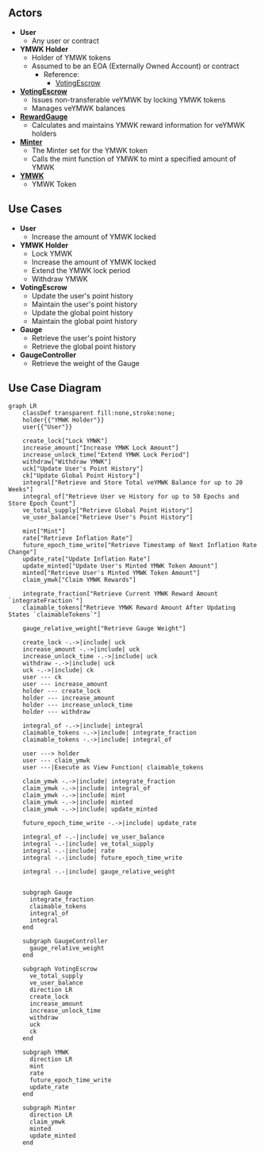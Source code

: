## Actors

- **User**
  - Any user or contract
- **YMWK Holder**
  - Holder of YMWK tokens
  - Assumed to be an EOA (Externally Owned Account) or contract
    - Reference:
      - [VotingEscrow](https://github.com/curvefi/curve-dao-contracts/blob/master/contracts/VotingEscrow.vy#L109)
- **[VotingEscrow](./index.md)**
  - Issues non-transferable veYMWK by locking YMWK tokens
  - Manages veYMWK balances
- **[RewardGauge](../RewardGaugeV1/index.md)**
  - Calculates and maintains YMWK reward information for veYMWK holders
- **[Minter](../MinterV1/index.md)**
  - The Minter set for the YMWK token
  - Calls the mint function of YMWK to mint a specified amount of YMWK
- **[YMWK](../YamawakeToken/index.md)**
  - YMWK Token

## Use Cases

- **User**
  - Increase the amount of YMWK locked
- **YMWK Holder**
  - Lock YMWK
  - Increase the amount of YMWK locked
  - Extend the YMWK lock period
  - Withdraw YMWK
- **VotingEscrow**
  - Update the user's point history
  - Maintain the user's point history
  - Update the global point history
  - Maintain the global point history
- **Gauge**
  - Retrieve the user's point history
  - Retrieve the global point history
- **GaugeController**
  - Retrieve the weight of the Gauge

## Use Case Diagram

```mermaid
graph LR
    classDef transparent fill:none,stroke:none;
    holder{{"YMWK Holder"}}
    user{{"User"}}

    create_lock["Lock YMWK"]
    increase_amount["Increase YMWK Lock Amount"]
    increase_unlock_time["Extend YMWK Lock Period"]
    withdraw["Withdraw YMWK"]
    uck["Update User's Point History"]
    ck["Update Global Point History"]
    integral["Retrieve and Store Total veYMWK Balance for up to 20 Weeks"]
    integral_of["Retrieve User ve History for up to 50 Epochs and Store Epoch Count"]
    ve_total_supply["Retrieve Global Point History"]
    ve_user_balance["Retrieve User's Point History"]

    mint["Mint"]
    rate["Retrieve Inflation Rate"]
    future_epoch_time_write["Retrieve Timestamp of Next Inflation Rate Change"]
    update_rate["Update Inflation Rate"]
    update_minted["Update User's Minted YMWK Token Amount"]
    minted["Retrieve User's Minted YMWK Token Amount"]
    claim_ymwk["Claim YMWK Rewards"]

    integrate_fraction["Retrieve Current YMWK Reward Amount `integrateFraction`"]
    claimable_tokens["Retrieve YMWK Reward Amount After Updating States `claimableTokens`"]

    gauge_relative_weight["Retrieve Gauge Weight"]

    create_lock -.->|include| uck
    increase_amount -.->|include| uck
    increase_unlock_time -.->|include| uck
    withdraw -.->|include| uck
    uck -.->|include| ck
    user --- ck
    user --- increase_amount
    holder --- create_lock
    holder --- increase_amount
    holder --- increase_unlock_time
    holder --- withdraw

    integral_of -.->|include| integral
    claimable_tokens -.->|include| integrate_fraction
    claimable_tokens -.->|include| integral_of

    user ---> holder
    user --- claim_ymwk
    user ---|Execute as View Function| claimable_tokens

    claim_ymwk -.->|include| integrate_fraction
    claim_ymwk -.->|include| integral_of
    claim_ymwk -.->|include| mint
    claim_ymwk -.->|include| minted
    claim_ymwk -.->|include| update_minted

    future_epoch_time_write -.->|include| update_rate

    integral_of -.-|include| ve_user_balance
    integral -.-|include| ve_total_supply
    integral -.-|include| rate
    integral -.-|include| future_epoch_time_write

    integral -.-|include| gauge_relative_weight


    subgraph Gauge
      integrate_fraction
      claimable_tokens
      integral_of
      integral
    end

    subgraph GaugeController
      gauge_relative_weight
    end

    subgraph VotingEscrow
      ve_total_supply
      ve_user_balance
      direction LR
      create_lock
      increase_amount
      increase_unlock_time
      withdraw
      uck
      ck
    end

    subgraph YMWK
      direction LR
      mint
      rate
      future_epoch_time_write
      update_rate
    end

    subgraph Minter
      direction LR
      claim_ymwk
      minted
      update_minted
    end
```
